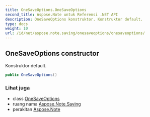 ```yaml
---
title: OneSaveOptions.OneSaveOptions
second_title: Aspose.Note untuk Referensi .NET API
description: OneSaveOptions konstruktor. Konstruktor default.
type: docs
weight: 10
url: /id/net/aspose.note.saving/onesaveoptions/onesaveoptions/
---
```

## OneSaveOptions constructor

Konstruktor default.

```csharp
public OneSaveOptions()
```

### Lihat juga

* class [OneSaveOptions](../)
* ruang nama [Aspose.Note.Saving](../../onesaveoptions/)
* perakitan [Aspose.Note](../../../)


